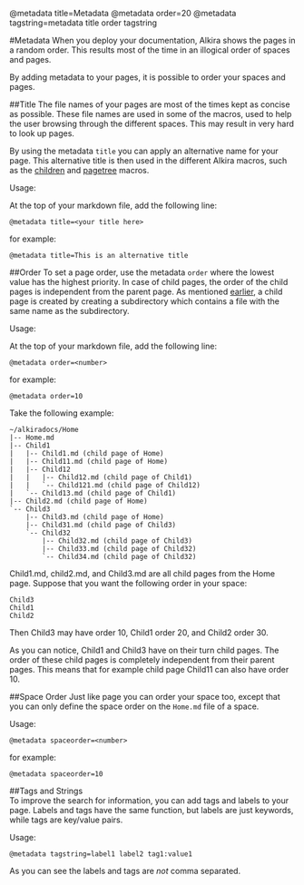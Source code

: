 @metadata title=Metadata
@metadata order=20
@metadata tagstring=metadata title order tagstring


[children]: /#/alkiradocs/MacroChildren
[pagetree]: /#/alkiradocs/MacroPageTree
[spaceandpage]: /#/alkiradocs/SpacesAndPages



#Metadata
When you deploy your documentation, Alkira shows the pages in a random order. This results most of the time in an illogical order of spaces and pages.

By adding metadata to your pages, it is possible to order your spaces and pages.


##Title
The file names of your pages are most of the times kept as concise as possible. These file names are used in some of the macros, used to help the user browsing through the different spaces.
This may result in very hard to look up pages.

By using the metadata `title` you can apply an alternative name for your page. This alternative title is then used in the different Alkira macros, such as the [children][] and [pagetree][] macros. 

Usage:

At the top of your markdown file, add the following line:

	@metadata title=<your title here>

for example:

	@metadata title=This is an alternative title
	

##Order
To set a page order, use the metadata `order` where the lowest value has the highest priority. 
In case of child pages, the order of the child pages is independent from the parent page. As mentioned [earlier][spaceandpage], a child page is created by creating a subdirectory which contains a file with the same name as the subdirectory.

Usage:

At the top of your markdown file, add the following line:

	@metadata order=<number>
	
for example:

	@metadata order=10
		

Take the following example:

    ~/alkiradocs/Home
    |-- Home.md
    |-- Child1
    |   |-- Child1.md (child page of Home)
    |   |-- Child11.md (child page of Home)
    |   |-- Child12
    |   |   |-- Child12.md (child page of Child1)
    |   |   `-- Child121.md (child page of Child12)
    |   `-- Child13.md (child page of Child1)
    |-- Child2.md (child page of Home)
    `-- Child3
        |-- Child3.md (child page of Home)
        |-- Child31.md (child page of Child3)
        `-- Child32
            |-- Child32.md (child page of Child3)
            |-- Child33.md (child page of Child32)
            `-- Child34.md (child page of Child32)
	
Child1.md, child2.md, and Child3.md are all child pages from the Home page. Suppose that you want the following order in your space:

	Child3
	Child1
	Child2

Then Child3 may have order 10, Child1 order 20, and Child2 order 30.

As you can notice, Child1 and Child3 have on their turn child pages. The order of these child pages is completely independent from their parent pages.
This means that for example child page Child11 can also have order 10.


##Space Order
Just like page you can order your space too, except that you can only define the space order on the `Home.md` file of a space.

Usage:

	@metadata spaceorder=<number>
	
for example:

	@metadata spaceorder=10
	

##Tags and Strings		
To improve the search for information, you can add tags and labels to your page. 
Labels and tags have the same function, but labels are just keywords, while tags are key/value pairs.

Usage:

	@metadata tagstring=label1 label2 tag1:value1
	
As you can see the labels and tags are _not_ comma separated.